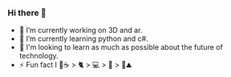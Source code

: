 ### Hi there 👋

<!--
**djbohl/djbohl** is a ✨ _special_ ✨ repository because its `README.md` (this file) appears on your GitHub profile.

Here are some ideas to get you started:
-->
- 🔭 I’m currently working on 3D and ar.
- 🌱 I’m currently learning python and c#.
- 🤔 I'm looking to learn as much as possible about the future of technology.
- ⚡ Fun fact I 🤍☕ > 🐈 > 💻 > 🎨 > 🥾⛰️

